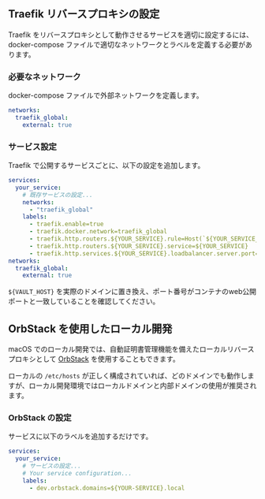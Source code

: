 ## Traefik リバースプロキシの設定

Traefik をリバースプロキシとして動作させるサービスを適切に設定するには、docker-compose ファイルで適切なネットワークとラベルを定義する必要があります。

### 必要なネットワーク

docker-compose ファイルで外部ネットワークを定義します。

```yml
networks:
  traefik_global:
    external: true
```

### サービス設定

Traefik で公開するサービスごとに、以下の設定を追加します。

```yml
services:
  your_service:
    # 既存サービスの設定...
    networks:
      - "traefik_global"
    labels:
      - traefik.enable=true
      - traefik.docker.network=traefik_global
      - traefik.http.routers.${YOUR_SERVICE}.rule=Host(`${YOUR_SERVICE_HOST}`)
      - traefik.http.routers.${YOUR_SERVICE}.service=${YOUR_SERVICE}
      - traefik.http.services.${YOUR_SERVICE}.loadbalancer.server.port=<port>
networks:
  traefik_global:
    external: true
```

`${VAULT_HOST}` を実際のドメインに置き換え、ポート番号がコンテナのweb公開ポートと一致していることを確認してください。

## OrbStack を使用したローカル開発

macOS でのローカル開発では、自動証明書管理機能を備えたローカルリバースプロキシとして [OrbStack](https://orbstack.dev/) を使用することもできます。

ローカルの `/etc/hosts` が正しく構成されていれば、どのドメインでも動作しますが、ローカル開発環境ではローカルドメインと内部ドメインの使用が推奨されます。

### OrbStack の設定

サービスに以下のラベルを追加するだけです。

```yml
services:
  your_service:
    # サービスの設定...
    # Your service configuration...
    labels:
      - dev.orbstack.domains=${YOUR-SERVICE}.local
```
